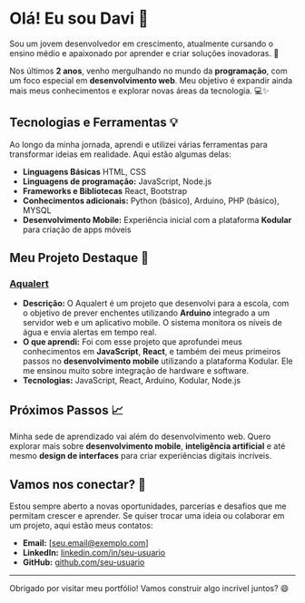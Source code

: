 # Olá! Eu sou Davi 👋

Sou um jovem desenvolvedor em crescimento, atualmente cursando o ensino médio e apaixonado por aprender e criar soluções inovadoras. 🌱

Nos últimos **2 anos**, venho mergulhando no mundo da **programação**, com um foco especial em **desenvolvimento web**. Meu objetivo é expandir ainda mais meus conhecimentos e explorar novas áreas da tecnologia. 💻✨

## Tecnologias e Ferramentas 💡

Ao longo da minha jornada, aprendi e utilizei várias ferramentas para transformar ideias em realidade. Aqui estão algumas delas:
- **Linguagens Básicas** HTML, CSS
- **Linguagens de programação:** JavaScript, Node.js 
- **Frameworks e Bibliotecas** React, Bootstrap
- **Conhecimentos adicionais:** Python (básico), Arduino, PHP (básico), MYSQL
- **Desenvolvimento Mobile:** Experiência inicial com a plataforma **Kodular** para criação de apps móveis

## Meu Projeto Destaque 🚀

### [Aqualert](link-do-repositorio)
- **Descrição:** O Aqualert é um projeto que desenvolvi para a escola, com o objetivo de prever enchentes utilizando **Arduino** integrado a um servidor web e um aplicativo mobile. O sistema monitora os níveis de água e envia alertas em tempo real.
- **O que aprendi:** Foi com esse projeto que aprofundei meus conhecimentos em **JavaScript**, **React**, e também dei meus primeiros passos no **desenvolvimento mobile** utilizando a plataforma Kodular. Ele me ensinou muito sobre integração de hardware e software.
- **Tecnologias:** JavaScript, React, Arduino, Kodular, Node.js

## Próximos Passos 📈

Minha sede de aprendizado vai além do desenvolvimento web. Quero explorar mais sobre **desenvolvimento mobile**, **inteligência artificial** e até mesmo **design de interfaces** para criar experiências digitais incríveis.

## Vamos nos conectar? 🤝

Estou sempre aberto a novas oportunidades, parcerias e desafios que me permitam crescer e aprender. Se quiser trocar uma ideia ou colaborar em um projeto, aqui estão meus contatos:

- **Email:** [seu.email@exemplo.com]
- **LinkedIn:** [linkedin.com/in/seu-usuario](https://linkedin.com/in/seu-usuario)
- **GitHub:** [github.com/seu-usuario](https://github.com/seu-usuario)

---

Obrigado por visitar meu portfólio! Vamos construir algo incrível juntos? 😄
